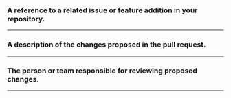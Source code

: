 
### A reference to a related issue or feature addition in your repository.
---


### A description of the changes proposed in the pull request.
---


### The person or team responsible for reviewing proposed changes.
---

